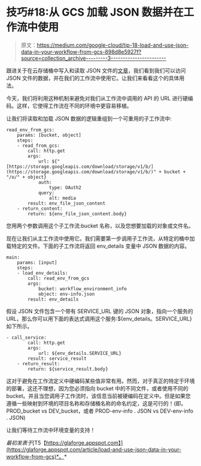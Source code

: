 # 技巧#18:从 GCS 加载 JSON 数据并在工作流中使用

> 原文：<https://medium.com/google-cloud/tip-18-load-and-use-json-data-in-your-workflow-from-gcs-898d8e5927f?source=collection_archive---------3----------------------->

跟进关于在云存储桶中写入和读取 JSON 文件的[文章](/google-cloud/day-16-with-workflows-reading-in-and-writing-a-json-file-to-a-storage-bucket-from-a-workflow-48b85c12d225)，我们看到我们可以访问 JSON 文件的数据，并在我们的工作流中使用它。让我们来看看这个的具体用法。

今天，我们将利用这种机制来避免对我们从工作流中调用的 API 的 URL 进行硬编码。这样，它使得工作流在不同的环境中更容易移植。

让我们将读取和加载 JSON 数据的逻辑重组到一个可重用的子工作流中:

```
read_env_from_gcs:
    params: [bucket, object]
    steps:
    - read_from_gcs:
        call: http.get
        args:
            url: ${"[https://storage.googleapis.com/download/storage/v1/b/](https://storage.googleapis.com/download/storage/v1/b/)" + bucket + "/o/" + object}
            auth:
                type: OAuth2
            query:
                alt: media
        result: env_file_json_content
    - return_content:
        return: ${env_file_json_content.body}
```

您用两个参数调用这个子工作流:bucket 名称，以及您想要加载的对象或文件名。

现在让我们从主工作流中使用它。我们需要第一步调用子工作流，从特定的桶中加载特定的文件。下面的子工作流将返回 env_details 变量中 JSON 数据的内容。

```
​​main:
    params: [input]
    steps:
    - load_env_details:
        call: read_env_from_gcs
        args:
            bucket: workflow_environment_info
            object: env-info.json
        result: env_details
```

假设 JSON 文件包含一个带有 SERVICE_URL 键的 JSON 对象，指向一个服务的 URL，那么你可以用下面的表达式调用这个服务:${env_details。SERVICE_URL}如下所示。

```
- call_service:
        call: http.get
        args:
            url: ${env_details.SERVICE_URL}
        result: service_result
    - return_result:
        return: ${service_result.body}
```

这对于避免在工作流定义中硬编码某些值非常有用。然而，对于真正的特定于环境的部署，这还不理想，因为您必须指向 bucket 中的不同文件，或者使用不同的 bucket。并且当您调用子工作流时，该信息当前被硬编码在定义中。但是如果您遵循一些映射到环境的项目名称和存储桶名称的命名约定，这是可行的！(即。PROD_bucket vs DEV_bucket，或者 PROD-env-info . JSON vs DEV-env-info . JSON)

让我们等待工作流中环境变量的支持！

*最初发表于*[T5【https://glaforge.appspot.com】](https://glaforge.appspot.com/article/load-and-use-json-data-in-your-workflow-from-gcs)*。*